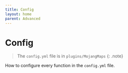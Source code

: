 ```yaml
---
title: Config
layout: home
parent: Advanced
---
```


# Config
> The `config.yml` file is in `plugins/MojangMaps`
{: .note}

How to configure every function in the `config.yml` file.
